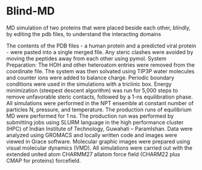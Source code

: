 # Blind-MD
MD simulation of two proteins that were placed beside each other, blindly, by editing the pdb files, to understand the interacting domains

The contents of the PDB files - a human protein and a predicted viral protein - were pasted into a single merged file. 
Any steric clashes were avoided by moving the peptides away from each other using pymol.
System Preparation: The HOH and other heteroatom entries were removed from the coordinate file.
The system was then solvated using TIP3P water molecules and counter ions were added to balance charge.
Periodic boundary conditions were used in the simulations with a triclinic box.
Energy minimization (steepest descent algorithm) was run for 5,000 steps to remove unfavorable steric contacts, followed by a 1-ns equilibration phase.
All simulations were performed in the NPT ensemble at constant number of particles N, pressure, and temperature.
The production runs of equilibrium MD were performed for 1 ns.
The production run was performed by submitting jobs using SLURM language in the high performance cluster (HPC) of Indian Institute of Technology, Guwahati – ParamIshan.
Data were analyzed using GROMACS and locally written code and images were viewed in Grace software. 
Molecular graphic images were prepared using visual molecular dynamics (VMD).
All simulations were carried out with the extended united atom CHARMM27 allatom force field (CHARM22 plus CMAP for proteins) forcefield.
